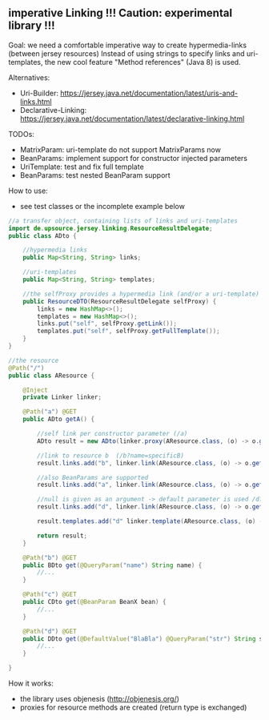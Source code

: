 ## imperative Linking !!! Caution: experimental library !!!

Goal: we need a comfortable imperative way to create hypermedia-links (between jersey resources)
Instead of using strings to specify links and uri-templates, the new cool feature "Method references" (Java 8) is used.

Alternatives:
 * Uri-Builder: https://jersey.java.net/documentation/latest/uris-and-links.html
 * Declarative-Linking: https://jersey.java.net/documentation/latest/declarative-linking.html

TODOs:
 * MatrixParam: uri-template do not support MatrixParams now
 * BeanParams: implement support for constructor injected parameters
 * UriTemplate: test and fix full template
 * BeanParams: test nested BeanParam support

How to use:
 * see test classes or the incomplete example below

```java
//a transfer object, containing lists of links and uri-templates
import de.upsource.jersey.linking.ResourceResultDelegate;
public class ADto {

    //hypermedia links
    public Map<String, String> links;

    //uri-templates
    public Map<String, String> templates;

    //the selfProxy provides a hypermedia link (and/or a uri-template) to particular resource
    public ResourceDTO(ResourceResultDelegate selfProxy) {
        links = new HashMap<>();
        templates = new HashMap<>();
        links.put("self", selfProxy.getLink());
        templates.put("self", selfProxy.getFullTemplate());
    }
}

//the resource
@Path("/")
public class AResource {

    @Inject
    private Linker linker;

    @Path("a") @GET
    public ADto getA() {

        //self link per constructor parameter (/a)
        ADto result = new ADto(linker.proxy(AResource.class, (o) -> o.getA()));

        //link to resource b  (/b?name=specificB)
        result.links.add("b", linker.link(AResource.class, (o) -> o.getB("specificB")));

        //also BeanParams are supported
        result.links.add("a", linker.link(AResource.class, (o) -> o.getC(new BeanX(...))));

        //null is given as an argument -> default parameter is used /d?str=BlaBla)
        result.links.add("d", linker.link(AResource.class, (o) -> o.getD(null)));

        result.templates.add("d" linker.template(AResource.class, (o) -> o.getD(null)));

        return result;
    }

    @Path("b") @GET
    public BDto get(@QueryParam("name") String name) {
        //...
    }

    @Path("c") @GET
    public CDto get(@BeanParam BeanX bean) {
        //...
    }

    @Path("d") @GET
    public DDto get(@DefaultValue("BlaBla") @QueryParam("str") String str) {
        //...
    }

}
```

How it works:
 * the library uses objenesis (http://objenesis.org/)
 * proxies for resource methods are created (return type is exchanged)
